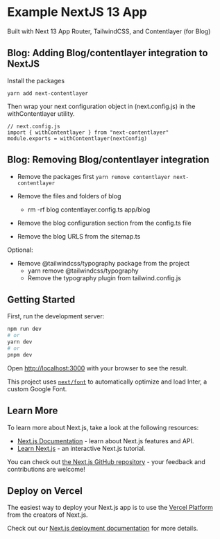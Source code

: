 # Example NextJS 13 App

Built with Next 13 App Router, TailwindCSS, and Contentlayer (for Blog)

## Blog: Adding Blog/contentlayer integration to NextJS
Install the packages 
```
yarn add next-contentlayer
```

Then wrap your next configuration object in (next.config.js) in the withContentlayer utility.
```
// next.config.js
import { withContentlayer } from "next-contentlayer"
module.exports = withContentlayer(nextConfig)
```




## Blog: Removing Blog/contentlayer integration

- Remove the packages first
  `yarn remove contentlayer next-contentlayer`

- Remove the files and folders of blog

  - rm -rf blog contentlayer.config.ts app/blog

- Remove the blog configuration section from the config.ts file
- Remove the blog URLS from the sitemap.ts

Optional:

- Remove @tailwindcss/typography package from the project
  - yarn remove @tailwindcss/typography
  - Remove the typography plugin from tailwind.config.js

## Getting Started

First, run the development server:

```bash
npm run dev
# or
yarn dev
# or
pnpm dev
```

Open [http://localhost:3000](http://localhost:3000) with your browser to see the result.

This project uses [`next/font`](https://nextjs.org/docs/basic-features/font-optimization) to automatically optimize and load Inter, a custom Google Font.

## Learn More

To learn more about Next.js, take a look at the following resources:

- [Next.js Documentation](https://nextjs.org/docs) - learn about Next.js features and API.
- [Learn Next.js](https://nextjs.org/learn) - an interactive Next.js tutorial.

You can check out [the Next.js GitHub repository](https://github.com/vercel/next.js/) - your feedback and contributions are welcome!

## Deploy on Vercel

The easiest way to deploy your Next.js app is to use the [Vercel Platform](https://vercel.com/new?utm_medium=default-template&filter=next.js&utm_source=create-next-app&utm_campaign=create-next-app-readme) from the creators of Next.js.

Check out our [Next.js deployment documentation](https://nextjs.org/docs/deployment) for more details.
